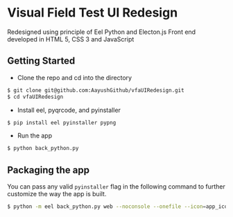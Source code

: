 # Visual Field Test UI Redesign

Redesigned using principle of Eel Python and Electon.js
Front end developed in HTML 5, CSS 3 and JavaScript


## Getting Started
- Clone the repo and cd into the directory
```sh
$ git clone git@github.com:AayushGithub/vfaUIRedesign.git
$ cd vfaUIRedesign
```

- Install eel, pyqrcode, and pyinstaller

```sh
$ pip install eel pyinstaller pypng
```

- Run the app

```sh
$ python back_python.py
```

## Packaging the app
You can pass any valid `pyinstaller` flag in the following command to further customize the way the app is built.
```sh
$ python -m eel back_python.py web --noconsole --onefile --icon=app_icon.icns
```
